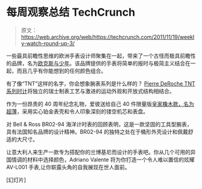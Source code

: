 # 每周观察总结 TechCrunch

> 原文：<https://web.archive.org/web/https://techcrunch.com/2011/11/19/weekly-watch-round-up-3/>

一些最具前瞻性思维的欧洲手表设计师聚集在一起，带来了一个古怪而极具前瞻性的品牌，名为[欧克斯与少年](https://web.archive.org/web/20221004160046/http://www.ablogtoread.com/ochs-und-junior-watches/)。该品牌提供的手表将简单的报时与极简主义结合在一起，而且几乎有你能想到的任何颜色组合。

有了像“TNT”这样的名字，你会想象腕表系列是什么样的？ [Pierre DeRoche TNT 系列时计](https://web.archive.org/web/20221004160046/http://www.ablogtoread.com/pierre-deroche-tnt-watches-hands-on/)将独立的瑞士制表工艺与激进的运动外观和开放式结构相结合。

作为一份昂贵的 40 周年纪念礼物，爱彼送给自己 40 件限量版[皇家橡木款，名为超薄](https://web.archive.org/web/20221004160046/http://www.ablogtoread.com/audemars-piguet-openworked-extra-thin-royal-oak-limited-edition-watch/)，采用实心铂金表壳和令人印象深刻的镂空机芯和表盘。

对 Bell & Ross BR02-94 海洋计时表的回顾表明，这是一款坚固的工具型腕表，具有法国知名品牌的设计精神。BR02-94 的独特之处在于桶形外壳设计和佩戴舒适的大尺寸。

让意大利人来生产一款专为搭配你的兰博基尼而设计的手表吧。你从几个可用的异国情调的材料中选择颜色，Adriano Valente 将为你打造一个令人难以置信的炫耀 AV-L001 手表,让你崭露头角的自我展现在世人面前。

[幻灯片]